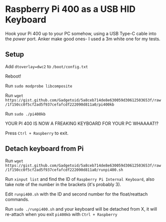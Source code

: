 # Raspberry Pi 400 as a USB HID Keyboard

Hook your Pi 400 up to your PC somehow, using a USB Type-C cable into the *power* port.
Anker make good ones- I used a 3m white one for my tests.

## Setup

Add `dtoverlay=dwc2` to `/boot/config.txt`

Reboot!

Run `sudo modprobe libcomposite`

Run `wget https://gist.github.com/Gadgetoid/5a8ceb714de8e630059d30612503653f/raw/1f150cc0f5cf2ad5f937cefafcdf222090d811a0/pi400kb`

Run `sudo ./pi400kb`

YOUR PI 400 IS NOW A FREAKING KEYBOARD FOR YOUR PC WHAAAAT!?

Press `Ctrl + Raspberry` to exit.

## Detach keyboard from Pi

Run `wget https://gist.github.com/Gadgetoid/5a8ceb714de8e630059d30612503653f/raw/1f150cc0f5cf2ad5f937cefafcdf222090d811a0/runpi400.sh`

Run `xinput list` and find the ID of `Raspberry Pi Internal Keyboard`, also take note of the number in the brackets (it's probably 3).

Edit `runpi400.sh` with the ID and second number for the float/reattach commands.

Run `sudo ./runpi400.sh` and your keyboard will be detached from X, it will re-attach when you exit `pi400kb` with `Ctrl + Raspberry`
